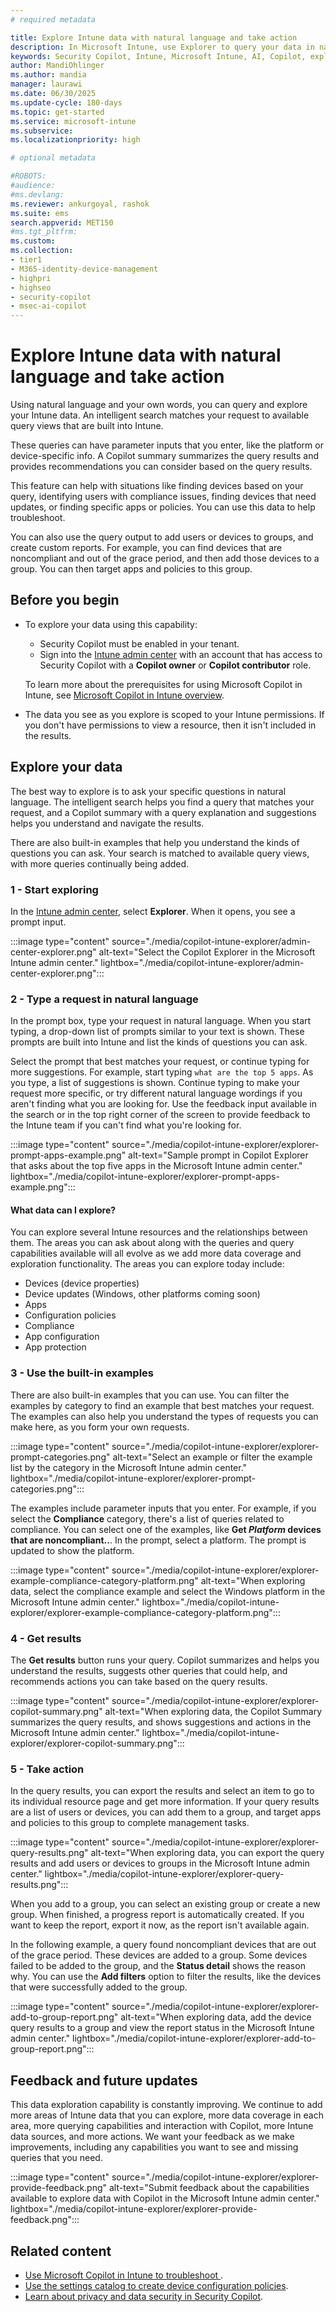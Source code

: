 ```yaml
---
# required metadata

title: Explore Intune data with natural language and take action
description: In Microsoft Intune, use Explorer to query your data in natural language and run built-in queries that match your request. Copilot summarizes the results, and provides recommendations and actions based on the query results. You can also create policies that target users and groups in the query results. Use this feature to explore your Intune data, troubleshoot issues, and create custom reports.
keywords: Security Copilot, Intune, Microsoft Intune, AI, Copilot, explorer, query, data exploration, natural language
author: MandiOhlinger
ms.author: mandia
manager: laurawi
ms.date: 06/30/2025
ms.update-cycle: 180-days
ms.topic: get-started
ms.service: microsoft-intune
ms.subservice:
ms.localizationpriority: high

# optional metadata

#ROBOTS:
#audience:
#ms.devlang:
ms.reviewer: ankurgoyal, rashok
ms.suite: ems
search.appverid: MET150
#ms.tgt_pltfrm:
ms.custom:
ms.collection:
- tier1
- M365-identity-device-management
- highpri
- highseo
- security-copilot
- msec-ai-copilot
---
```


# Explore Intune data with natural language and take action

Using natural language and your own words, you can query and explore your Intune data. An intelligent search matches your request to available query views that are built into Intune.

These queries can have parameter inputs that you enter, like the platform or device-specific info. A Copilot summary summarizes the query results and provides recommendations you can consider based on the query results.

This feature can help with situations like finding devices based on your query, identifying users with compliance issues, finding devices that need updates, or finding specific apps or policies. You can use this data to help troubleshoot.

You can also use the query output to add users or devices to groups, and create custom reports. For example, you can find devices that are noncompliant and out of the grace period, and then add those devices to a group. You can then target apps and policies to this group.

## Before you begin

- To explore your data using this capability:

  - Security Copilot must be enabled in your tenant.
  - Sign into the [Intune admin center](https://go.microsoft.com/fwlink/?linkid=2109431) with an account that has access to Security Copilot with a **Copilot owner** or **Copilot contributor** role.

  To learn more about the prerequisites for using Microsoft Copilot in Intune, see [Microsoft Copilot in Intune overview](copilot-intune-overview.md).

- The data you see as you explore is scoped to your Intune permissions. If you don't have permissions to view a resource, then it isn't included in the results.

## Explore your data

The best way to explore is to ask your specific questions in natural language. The intelligent search helps you find a query that matches your request, and a Copilot summary with a query explanation and suggestions helps you understand and navigate the results.

There are also built-in examples that help you understand the kinds of questions you can ask. Your search is matched to available query views, with more queries continually being added.

### 1 - Start exploring

In the [Intune admin center](https://go.microsoft.com/fwlink/?linkid=2109431), select **Explorer**. When it opens, you see a prompt input.

:::image type="content" source="./media/copilot-intune-explorer/admin-center-explorer.png" alt-text="Select the Copilot Explorer in the Microsoft Intune admin center." lightbox="./media/copilot-intune-explorer/admin-center-explorer.png":::

### 2 - Type a request in natural language

In the prompt box, type your request in natural language. When you start typing, a drop-down list of prompts similar to your text is shown. These prompts are built into Intune and list the kinds of questions you can ask.

Select the prompt that best matches your request, or continue typing for more suggestions. For example, start typing `what are the top 5 apps`. As you type, a list of suggestions is shown. Continue typing to make your request more specific, or try different natural language wordings if you aren't finding what you are looking for. Use the feedback input available in the search or in the top right corner of the screen to provide feedback to the Intune team if you can't find what you're looking for.

:::image type="content" source="./media/copilot-intune-explorer/explorer-prompt-apps-example.png" alt-text="Sample prompt in Copilot Explorer that asks about the top five apps in the Microsoft Intune admin center." lightbox="./media/copilot-intune-explorer/explorer-prompt-apps-example.png":::

#### What data can I explore?
You can explore several Intune resources and the relationships between them. The areas you can ask about along with the queries and query capabilities available will all evolve as we add more data coverage and exploration functionality. The areas you can explore today include:

- Devices (device properties)
- Device updates (Windows, other platforms coming soon)
- Apps
- Configuration policies
- Compliance
- App configuration
- App protection

### 3 - Use the built-in examples

There are also built-in examples that you can use. You can filter the examples by category to find an example that best matches your request. The examples can also help you understand the types of requests you can make here, as you form your own requests.

:::image type="content" source="./media/copilot-intune-explorer/explorer-prompt-categories.png" alt-text="Select an example or filter the example list by the category in the Microsoft Intune admin center." lightbox="./media/copilot-intune-explorer/explorer-prompt-categories.png":::

The examples include parameter inputs that you enter. For example, if you select the **Compliance** category, there's a list of queries related to compliance. You can select one of the examples, like **Get *Platform* devices that are noncompliant..**. In the prompt, select a platform. The prompt is updated to show the platform.

:::image type="content" source="./media/copilot-intune-explorer/explorer-example-compliance-category-platform.png" alt-text="When exploring data, select the compliance example and select the Windows platform in the Microsoft Intune admin center." lightbox="./media/copilot-intune-explorer/explorer-example-compliance-category-platform.png":::

### 4 - Get results

The **Get results** button runs your query. Copilot summarizes and helps you understand the results, suggests other queries that could help, and recommends actions you can take based on the query results.

:::image type="content" source="./media/copilot-intune-explorer/explorer-copilot-summary.png" alt-text="When exploring data, the Copilot Summary summarizes the query results, and shows suggestions and actions in the Microsoft Intune admin center." lightbox="./media/copilot-intune-explorer/explorer-copilot-summary.png":::

### 5 - Take action

In the query results, you can export the results and select an item to go to its individual resource page and get more information. If your query results are a list of users or devices, you can add them to a group, and target apps and policies to this group to complete management tasks.

:::image type="content" source="./media/copilot-intune-explorer/explorer-query-results.png" alt-text="When exploring data, you can export the query results and add users or devices to groups in the Microsoft Intune admin center." lightbox="./media/copilot-intune-explorer/explorer-query-results.png":::

When you add to a group, you can select an existing group or create a new group. When finished, a progress report is automatically created. If you want to keep the report, export it now, as the report isn't available again.

In the following example, a query found noncompliant devices that are out of the grace period. These devices are added to a group. Some devices failed to be added to the group, and the **Status detail** shows the reason why. You can use the **Add filters** option to filter the results, like the devices that were successfully added to the group.

:::image type="content" source="./media/copilot-intune-explorer/explorer-add-to-group-report.png" alt-text="When exploring data, add the device query results to a group and view the report status in the Microsoft Intune admin center." lightbox="./media/copilot-intune-explorer/explorer-add-to-group-report.png":::

## Feedback and future updates

This data exploration capability is constantly improving. We continue to add more areas of Intune data that you can explore, more data coverage in each area, more querying capabilities and interaction with Copilot, more Intune data sources, and more actions. We want your feedback as we make improvements, including any capabilities you want to see and missing queries that you need.

:::image type="content" source="./media/copilot-intune-explorer/explorer-provide-feedback.png" alt-text="Submit feedback about the capabilities available to explore data with Copilot in the Microsoft Intune admin center." lightbox="./media/copilot-intune-explorer/explorer-provide-feedback.png":::

## Related content

- [Use Microsoft Copilot in Intune to troubleshoot ](copilot-devices.md).
- [Use the settings catalog to create device configuration policies](../configuration/settings-catalog.md).
- [Learn about privacy and data security in Security Copilot](security-copilot.md#privacy-and-data-security-in-security-copilot).
